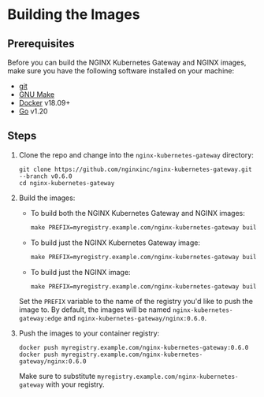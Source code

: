 # Building the Images

## Prerequisites

Before you can build the NGINX Kubernetes Gateway and NGINX images, make sure you have the following software
installed on your machine:

- [git](https://git-scm.com/)
- [GNU Make](https://www.gnu.org/software/software.html)
- [Docker](https://www.docker.com/) v18.09+
- [Go](https://go.dev/doc/install) v1.20

## Steps

1. Clone the repo and change into the `nginx-kubernetes-gateway` directory:

   ```shell
   git clone https://github.com/nginxinc/nginx-kubernetes-gateway.git --branch v0.6.0
   cd nginx-kubernetes-gateway
   ```

1. Build the images:
   - To build both the NGINX Kubernetes Gateway and NGINX images:

      ```makefile
      make PREFIX=myregistry.example.com/nginx-kubernetes-gateway build-images
      ```

   - To build just the NGINX Kubernetes Gateway image:

     ```makefile
     make PREFIX=myregistry.example.com/nginx-kubernetes-gateway build-nkg-image
     ```

   - To build just the NGINX image:

     ```makefile
     make PREFIX=myregistry.example.com/nginx-kubernetes-gateway build-nginx-image
     ```

   Set the `PREFIX` variable to the name of the registry you'd like to push the image to. By default, the images will be
   named `nginx-kubernetes-gateway:edge` and `nginx-kubernetes-gateway/nginx:0.6.0`.

1. Push the images to your container registry:

   ```shell
   docker push myregistry.example.com/nginx-kubernetes-gateway:0.6.0
   docker push myregistry.example.com/nginx-kubernetes-gateway/nginx:0.6.0
   ```

   Make sure to substitute `myregistry.example.com/nginx-kubernetes-gateway` with your registry.
